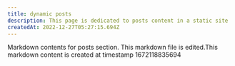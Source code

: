 ```yaml
---
title: dynamic posts
description: This page is dedicated to posts content in a static site
createdAt: 2022-12-27T05:27:15.694Z
---
```

Markdown contents for posts section.
This markdown file is edited.This markdown content is created at timestamp 1672118835694
